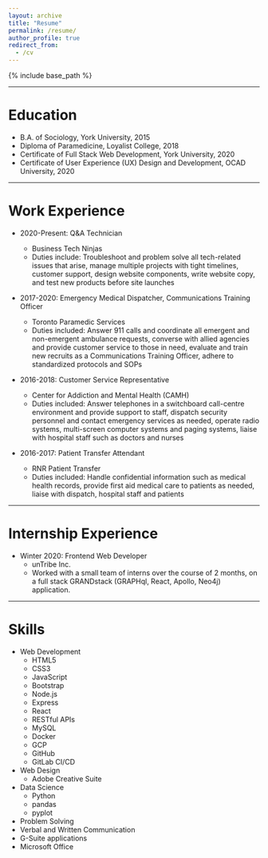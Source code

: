 ```yaml
---
layout: archive
title: "Resume"
permalink: /resume/
author_profile: true
redirect_from:
  - /cv
---
```


{% include base_path %}

---

Education
======
* B.A. of Sociology, York University, 2015
* Diploma of Paramedicine, Loyalist College, 2018
* Certificate of Full Stack Web Development, York University, 2020
* Certificate of User Experience (UX) Design and Development, OCAD University, 2020

---

Work Experience
======
* 2020-Present: Q&A Technician
  * Business Tech Ninjas
  * Duties include: Troubleshoot and problem solve all tech-related issues that arise, manage multiple projects with tight timelines, customer support, design website components, write website copy, and test new products before site launches

* 2017-2020: Emergency Medical Dispatcher, Communications Training Officer
  * Toronto Paramedic Services
  * Duties included: Answer 911 calls and coordinate all emergent and non-emergent ambulance requests, converse with allied agencies and provide customer service to those in need, evaluate and train new recruits as a Communications Training Officer, adhere to standardized protocols and SOPs

* 2016-2018: Customer Service Representative
  * Center for Addiction and Mental Health (CAMH)
  * Duties included: Answer telephones in a switchboard call-centre environment and provide support to staff, dispatch security personnel and contact emergency services as needed, operate radio systems, multi-screen computer systems and paging systems, liaise with hospital staff such as doctors and nurses

* 2016-2017: Patient Transfer Attendant
  * RNR Patient Transfer
  * Duties included: Handle confidential information such as medical health records, provide first aid medical care to patients as needed, liaise with dispatch, hospital staff and patients

---

Internship Experience
======
* Winter 2020: Frontend Web Developer
  * unTribe Inc.
  * Worked with a small team of interns over the course of 2 months, on a full stack GRANDstack (GRAPHql, React, Apollo, Neo4j) application.

---

Skills
======
* Web Development
  * HTML5
  * CSS3
  * JavaScript
  * Bootstrap
  * Node.js
  * Express
  * React
  * RESTful APIs
  * MySQL
  * Docker
  * GCP
  * GitHub
  * GitLab CI/CD
* Web Design
  * Adobe Creative Suite
* Data Science
  * Python
  * pandas
  * pyplot
* Problem Solving
* Verbal and Written Communication
* G-Suite applications
* Microsoft Office